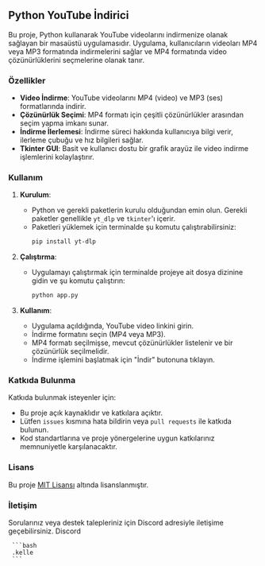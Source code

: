 ## Python YouTube İndirici

Bu proje, Python kullanarak YouTube videolarını indirmenize olanak sağlayan bir masaüstü uygulamasıdır. Uygulama, kullanıcıların videoları MP4 veya MP3 formatında indirmelerini sağlar ve MP4 formatında video çözünürlüklerini seçmelerine olanak tanır.

### Özellikler

- **Video İndirme**: YouTube videolarını MP4 (video) ve MP3 (ses) formatlarında indirir.
- **Çözünürlük Seçimi**: MP4 formatı için çeşitli çözünürlükler arasından seçim yapma imkanı sunar.
- **İndirme İlerlemesi**: İndirme süreci hakkında kullanıcıya bilgi verir, ilerleme çubuğu ve hız bilgileri sağlar.
- **Tkinter GUI**: Basit ve kullanıcı dostu bir grafik arayüz ile video indirme işlemlerini kolaylaştırır.

### Kullanım

1. **Kurulum**:
   - Python ve gerekli paketlerin kurulu olduğundan emin olun. Gerekli paketler genellikle `yt_dlp` ve `tkinter`'ı içerir.
   - Paketleri yüklemek için terminalde şu komutu çalıştırabilirsiniz:
     ```bash
     pip install yt-dlp
     ```

2. **Çalıştırma**:
   - Uygulamayı çalıştırmak için terminalde projeye ait dosya dizinine gidin ve şu komutu çalıştırın:
     ```bash
     python app.py
     ```

3. **Kullanım**:
   - Uygulama açıldığında, YouTube video linkini girin.
   - İndirme formatını seçin (MP4 veya MP3).
   - MP4 formatı seçilmişse, mevcut çözünürlükler listelenir ve bir çözünürlük seçilmelidir.
   - İndirme işlemini başlatmak için "İndir" butonuna tıklayın.

### Katkıda Bulunma

Katkıda bulunmak isteyenler için:
- Bu proje açık kaynaklıdır ve katkılara açıktır.
- Lütfen `issues` kısmına hata bildirin veya `pull requests` ile katkıda bulunun.
- Kod standartlarına ve proje yönergelerine uygun katkılarınız memnuniyetle karşılanacaktır.

### Lisans

Bu proje [MIT Lisansı](LICENSE) altında lisanslanmıştır.

### İletişim

Sorularınız veya destek talepleriniz için Discord adresiyle iletişime geçebilirsiniz.
Discord

     ```bash
     .kelle
     ```
